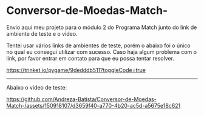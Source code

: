 # Conversor-de-Moedas-Match-
Envio aqui meu projeto para o módulo 2 do Programa Match junto do link de ambiente de teste e o video. 

Tentei usar vários links de ambientes de teste, porém o abaixo foi o único no qual eu consegui utilizar com sucesso. Caso haja algum problema com o link, por favor entrar em contato para que eu possa tentar resolver.

https://trinket.io/pygame/9dedddb511?toggleCode=true
____________________________________________________________________________________________________________________________________________

Abaixo o video de teste:

https://github.com/Andreza-Batista/Conversor-de-Moedas-Match-/assets/150918107/d3659f40-a770-4b20-ac5d-a5675e18c621
